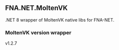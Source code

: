 ## FNA.NET.MoltenVK

.NET 8 wrapper of MoltenVK native libs for FNA-NET.

### MoltenVK version wrapper

v1.2.7

